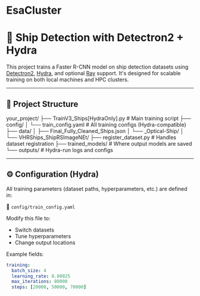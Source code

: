 # EsaCluster


# 🚢 Ship Detection with Detectron2 + Hydra

This project trains a Faster R-CNN model on ship detection datasets using [Detectron2](https://github.com/facebookresearch/detectron2), [Hydra](https://hydra.cc/), and optional [Ray](https://docs.ray.io/) support. It's designed for scalable training on both local machines and HPC clusters.

---

## 📁 Project Structure

your_project/ ├── TrainV3_Ships[HydraOnly].py # Main training script ├── config/ │ └── train_config.yaml # All training configs (Hydra-compatible) ├── data/ │ ├── Final_Fully_Cleaned_Ships.json │ └── _Optical-Ship/ │ └── VHRShips_ShipRSImageNEt/ ├── register_dataset.py # Handles dataset registration ├── trained_models/ # Where output models are saved └── outputs/ # Hydra-run logs and configs


---

## ⚙️ Configuration (Hydra)

All training parameters (dataset paths, hyperparameters, etc.) are defined in:

📄 `config/train_config.yaml`

Modify this file to:
- Switch datasets
- Tune hyperparameters
- Change output locations

Example fields:
```yaml
training:
  batch_size: 4
  learning_rate: 0.00025
  max_iterations: 80000
  steps: [20000, 50000, 70000]
